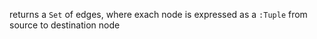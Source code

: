 returns a `Set` of edges, where exach node is expressed as a `:Tuple` from source to destination node
